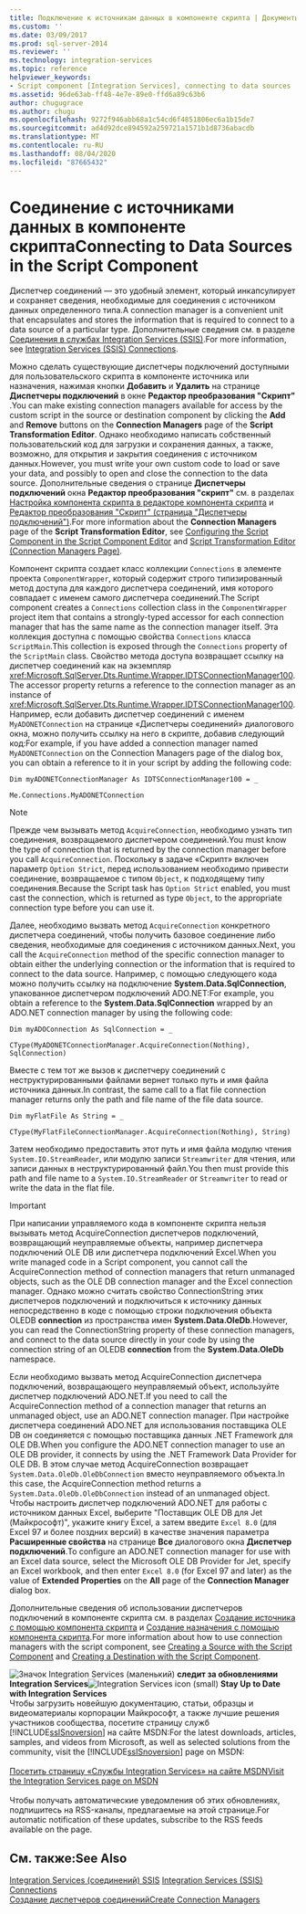 ```yaml
---
title: Подключение к источникам данных в компоненте скрипта | Документы Майкрософт
ms.custom: ''
ms.date: 03/09/2017
ms.prod: sql-server-2014
ms.reviewer: ''
ms.technology: integration-services
ms.topic: reference
helpviewer_keywords:
- Script component [Integration Services], connecting to data sources
ms.assetid: 96de63ab-ff48-4e7e-89e0-ffd6a89c63b6
author: chugugrace
ms.author: chugu
ms.openlocfilehash: 9272f946abb68a1c54cd6f4851806ec6a1b15de7
ms.sourcegitcommit: ad4d92dce894592a259721a1571b1d8736abacdb
ms.translationtype: MT
ms.contentlocale: ru-RU
ms.lasthandoff: 08/04/2020
ms.locfileid: "87665432"
---
```

# <a name="connecting-to-data-sources-in-the-script-component"></a><span data-ttu-id="3a446-102">Соединение с источниками данных в компоненте скрипта</span><span class="sxs-lookup"><span data-stu-id="3a446-102">Connecting to Data Sources in the Script Component</span></span>
  <span data-ttu-id="3a446-103">Диспетчер соединений — это удобный элемент, который инкапсулирует и сохраняет сведения, необходимые для соединения с источником данных определенного типа.</span><span class="sxs-lookup"><span data-stu-id="3a446-103">A connection manager is a convenient unit that encapsulates and stores the information that is required to connect to a data source of a particular type.</span></span> <span data-ttu-id="3a446-104">Дополнительные сведения см. в разделе [Соединения в службах Integration Services (SSIS)](../../connection-manager/integration-services-ssis-connections.md).</span><span class="sxs-lookup"><span data-stu-id="3a446-104">For more information, see [Integration Services &#40;SSIS&#41; Connections](../../connection-manager/integration-services-ssis-connections.md).</span></span>  
  
 <span data-ttu-id="3a446-105">Можно сделать существующие диспетчеры подключений доступными для пользовательского скрипта в компоненте источника или назначения, нажимая кнопки **Добавить** и **Удалить** на странице **Диспетчеры подключений** в окне **Редактор преобразования "Скрипт"** .</span><span class="sxs-lookup"><span data-stu-id="3a446-105">You can make existing connection managers available for access by the custom script in the source or destination component by clicking the **Add** and **Remove** buttons on the **Connection Managers** page of the **Script Transformation Editor**.</span></span> <span data-ttu-id="3a446-106">Однако необходимо написать собственный пользовательский код для загрузки и сохранения данных, а также, возможно, для открытия и закрытия соединения с источником данных.</span><span class="sxs-lookup"><span data-stu-id="3a446-106">However, you must write your own custom code to load or save your data, and possibly to open and close the connection to the data source.</span></span> <span data-ttu-id="3a446-107">Дополнительные сведения о странице **Диспетчеры подключений** окна **Редактор преобразования "скрипт"** см. в разделах [Настройка компонента скрипта в редакторе компонента скрипта](configuring-the-script-component-in-the-script-component-editor.md) и [Редактор преобразования "Скрипт" (страница "Диспетчеры подключений")](../../script-transformation-editor-connection-managers-page.md).</span><span class="sxs-lookup"><span data-stu-id="3a446-107">For more information about the **Connection Managers** page of the **Script Transformation Editor**, see [Configuring the Script Component in the Script Component Editor](configuring-the-script-component-in-the-script-component-editor.md) and [Script Transformation Editor &#40;Connection Managers Page&#41;](../../script-transformation-editor-connection-managers-page.md).</span></span>  
  
 <span data-ttu-id="3a446-108">Компонент скрипта создает класс коллекции `Connections` в элементе проекта `ComponentWrapper`, который содержит строго типизированный метод доступа для каждого диспетчера соединений, имя которого совпадает с именем самого диспетчера соединений.</span><span class="sxs-lookup"><span data-stu-id="3a446-108">The Script component creates a `Connections` collection class in the `ComponentWrapper` project item that contains a strongly-typed accessor for each connection manager that has the same name as the connection manager itself.</span></span> <span data-ttu-id="3a446-109">Эта коллекция доступна с помощью свойства `Connections` класса `ScriptMain`.</span><span class="sxs-lookup"><span data-stu-id="3a446-109">This collection is exposed through the `Connections` property of the `ScriptMain` class.</span></span> <span data-ttu-id="3a446-110">Свойство метода доступа возвращает ссылку на диспетчер соединений как на экземпляр <xref:Microsoft.SqlServer.Dts.Runtime.Wrapper.IDTSConnectionManager100>.</span><span class="sxs-lookup"><span data-stu-id="3a446-110">The accessor property returns a reference to the connection manager as an instance of <xref:Microsoft.SqlServer.Dts.Runtime.Wrapper.IDTSConnectionManager100>.</span></span> <span data-ttu-id="3a446-111">Например, если добавить диспетчер соединений с именем `MyADONETConnection` на странице «Диспетчеры соединений» диалогового окна, можно получить ссылку на него в скрипте, добавив следующий код:</span><span class="sxs-lookup"><span data-stu-id="3a446-111">For example, if you have added a connection manager named `MyADONETConnection` on the Connection Managers page of the dialog box, you can obtain a reference to it in your script by adding the following code:</span></span>  
  
 `Dim myADONETConnectionManager As IDTSConnectionManager100 = _`  
  
 `Me.Connections.MyADONETConnection`  
  
> [!NOTE]  
>  <span data-ttu-id="3a446-112">Прежде чем вызывать метод `AcquireConnection`, необходимо узнать тип соединения, возвращаемого диспетчером соединений.</span><span class="sxs-lookup"><span data-stu-id="3a446-112">You must know the type of connection that is returned by the connection manager before you call `AcquireConnection`.</span></span> <span data-ttu-id="3a446-113">Поскольку в задаче «Скрипт» включен параметр `Option Strict`, перед использованием необходимо привести соединение, возвращаемое с типом `Object`, к подходящему типу соединения.</span><span class="sxs-lookup"><span data-stu-id="3a446-113">Because the Script task has `Option Strict` enabled, you must cast the connection, which is returned as type `Object`, to the appropriate connection type before you can use it.</span></span>  
  
 <span data-ttu-id="3a446-114">Далее, необходимо вызвать метод `AcquireConnection` конкретного диспетчера соединений, чтобы получить базовое соединение либо сведения, необходимые для соединения с источником данных.</span><span class="sxs-lookup"><span data-stu-id="3a446-114">Next, you call the `AcquireConnection` method of the specific connection manager to obtain either the underlying connection or the information that is required to connect to the data source.</span></span> <span data-ttu-id="3a446-115">Например, с помощью следующего кода можно получить ссылку на подключение **System.Data.SqlConnection**, упакованное диспетчером подключений ADO.NET:</span><span class="sxs-lookup"><span data-stu-id="3a446-115">For example, you obtain a reference to the **System.Data.SqlConnection** wrapped by an ADO.NET connection manager by using the following code:</span></span>  
  
 `Dim myADOConnection As SqlConnection = _`  
  
 `CType(MyADONETConnectionManager.AcquireConnection(Nothing), SqlConnection)`  
  
 <span data-ttu-id="3a446-116">Вместе с тем тот же вызов к диспетчеру соединений с неструктурированными файлами вернет только путь и имя файла источника данных.</span><span class="sxs-lookup"><span data-stu-id="3a446-116">In contrast, the same call to a flat file connection manager returns only the path and file name of the file data source.</span></span>  
  
 `Dim myFlatFile As String = _`  
  
 `CType(MyFlatFileConnectionManager.AcquireConnection(Nothing), String)`  
  
 <span data-ttu-id="3a446-117">Затем необходимо предоставить этот путь и имя файла модулю чтения `System.IO.StreamReader`, или модулю записи `Streamwriter` для чтения, или записи данных в неструктурированный файл.</span><span class="sxs-lookup"><span data-stu-id="3a446-117">You then must provide this path and file name to a `System.IO.StreamReader` or `Streamwriter` to read or write the data in the flat file.</span></span>  
  
> [!IMPORTANT]  
>  <span data-ttu-id="3a446-118">При написании управляемого кода в компоненте скрипта нельзя вызывать метод AcquireConnection диспетчеров подключений, возвращающий неуправляемые объекты, например диспетчера подключений OLE DB или диспетчера подключений Excel.</span><span class="sxs-lookup"><span data-stu-id="3a446-118">When you write managed code in a Script component, you cannot call the AcquireConnection method of connection managers that return unmanaged objects, such as the OLE DB connection manager and the Excel connection manager.</span></span> <span data-ttu-id="3a446-119">Однако можно считать свойство ConnectionString этих диспетчеров подключений и подключиться к источнику данных непосредственно в коде с помощью строки подключения объекта OLEDB **connection** из пространства имен **System.Data.OleDb**.</span><span class="sxs-lookup"><span data-stu-id="3a446-119">However, you can read the ConnectionString property of these connection managers, and connect to the data source directly in your code by using the connection string of an OLEDB **connection** from the **System.Data.OleDb** namespace.</span></span>  
>   
>  <span data-ttu-id="3a446-120">Если необходимо вызвать метод AcquireConnection диспетчера подключений, возвращающего неуправляемый объект, используйте диспетчер подключений ADO.NET.</span><span class="sxs-lookup"><span data-stu-id="3a446-120">If you need to call the AcquireConnection method of a connection manager that returns an unmanaged object, use an ADO.NET connection manager.</span></span> <span data-ttu-id="3a446-121">При настройке диспетчера соединений ADO.NET для использования поставщика OLE DB он соединяется с помощью поставщика данных .NET Framework для OLE DB.</span><span class="sxs-lookup"><span data-stu-id="3a446-121">When you configure the ADO.NET connection manager to use an OLE DB provider, it connects by using the .NET Framework Data Provider for OLE DB.</span></span> <span data-ttu-id="3a446-122">В этом случае метод AcquireConnection возвращает `System.Data.OleDb.OleDbConnection` вместо неуправляемого объекта.</span><span class="sxs-lookup"><span data-stu-id="3a446-122">In this case, the AcquireConnection method returns a `System.Data.OleDb.OleDbConnection` instead of an unmanaged object.</span></span> <span data-ttu-id="3a446-123">Чтобы настроить диспетчер подключений ADO.NET для работы с источником данных Excel, выберите "Поставщик OLE DB для Jet (Майкрософт)", укажите книгу Excel, а затем введите `Excel 8.0` (для Excel 97 и более поздних версий) в качестве значения параметра **Расширенные свойства** на странице **Все** диалогового окна **Диспетчер подключений**.</span><span class="sxs-lookup"><span data-stu-id="3a446-123">To configure an ADO.NET connection manager for use with an Excel data source, select the Microsoft OLE DB Provider for Jet, specify an Excel workbook, and then enter `Excel 8.0` (for Excel 97 and later) as the value of **Extended Properties** on the **All** page of the **Connection Manager** dialog box.</span></span>  
  
 <span data-ttu-id="3a446-124">Дополнительные сведения об использовании диспетчеров подключений в компоненте скрипта см. в разделах [Создание источника с помощью компонента скрипта](../../extending-packages-scripting-data-flow-script-component-types/creating-a-source-with-the-script-component.md) и [Создание назначения с помощью компонента скрипта](../../extending-packages-scripting-data-flow-script-component-types/creating-a-destination-with-the-script-component.md).</span><span class="sxs-lookup"><span data-stu-id="3a446-124">For more information about how to use connection managers with the script component, see [Creating a Source with the Script Component](../../extending-packages-scripting-data-flow-script-component-types/creating-a-source-with-the-script-component.md) and [Creating a Destination with the Script Component](../../extending-packages-scripting-data-flow-script-component-types/creating-a-destination-with-the-script-component.md).</span></span>  
  
<span data-ttu-id="3a446-125">![Значок Integration Services (маленький)](../../media/dts-16.gif "Значок служб Integration Services (маленький)")  **следит за обновлениями Integration Services**</span><span class="sxs-lookup"><span data-stu-id="3a446-125">![Integration Services icon (small)](../../media/dts-16.gif "Integration Services icon (small)")  **Stay Up to Date with Integration Services**</span></span><br /> <span data-ttu-id="3a446-126">Чтобы загрузить новейшую документацию, статьи, образцы и видеоматериалы корпорации Майкрософт, а также лучшие решения участников сообщества, посетите страницу служб [!INCLUDE[ssISnoversion](../../../includes/ssisnoversion-md.md)] на сайте MSDN:</span><span class="sxs-lookup"><span data-stu-id="3a446-126">For the latest downloads, articles, samples, and videos from Microsoft, as well as selected solutions from the community, visit the [!INCLUDE[ssISnoversion](../../../includes/ssisnoversion-md.md)] page on MSDN:</span></span><br /><br /> [<span data-ttu-id="3a446-127">Посетить страницу «Службы Integration Services» на сайте MSDN</span><span class="sxs-lookup"><span data-stu-id="3a446-127">Visit the Integration Services page on MSDN</span></span>](https://go.microsoft.com/fwlink/?LinkId=136655)<br /><br /> <span data-ttu-id="3a446-128">Чтобы получать автоматические уведомления об этих обновлениях, подпишитесь на RSS-каналы, предлагаемые на этой странице.</span><span class="sxs-lookup"><span data-stu-id="3a446-128">For automatic notification of these updates, subscribe to the RSS feeds available on the page.</span></span>  
  
## <a name="see-also"></a><span data-ttu-id="3a446-129">См. также:</span><span class="sxs-lookup"><span data-stu-id="3a446-129">See Also</span></span>  
 <span data-ttu-id="3a446-130">[Integration Services &#40;соединений&#41; SSIS](../../connection-manager/integration-services-ssis-connections.md) </span><span class="sxs-lookup"><span data-stu-id="3a446-130">[Integration Services &#40;SSIS&#41; Connections](../../connection-manager/integration-services-ssis-connections.md) </span></span>  
 [<span data-ttu-id="3a446-131">Создание диспетчеров соединений</span><span class="sxs-lookup"><span data-stu-id="3a446-131">Create Connection Managers</span></span>](../../create-connection-managers.md)  
  
  

